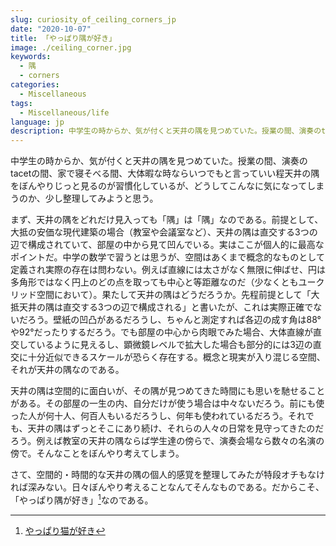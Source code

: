 ```yaml
---
slug: curiosity_of_ceiling_corners_jp
date: "2020-10-07"
title: 「やっぱり隅が好き」
image: ./ceiling_corner.jpg
keywords:
  - 隅
  - corners
categories:
  - Miscellaneous
tags:
  - Miscellaneous/life
language: jp
description: 中学生の時からか、気が付くと天井の隅を見つめていた。授業の間、演奏のtacetの間、家で寝そべる間、大体暇な時ならいつでもと言っていい程天井の隅をぼんやりじっと見るのが習慣化しているが、どうしてこんなに気になってしまうのか、少し整理してみようと思う。
---
```


中学生の時からか、気が付くと天井の隅を見つめていた。授業の間、演奏のtacetの間、家で寝そべる間、大体暇な時ならいつでもと言っていい程天井の隅をぼんやりじっと見るのが習慣化しているが、どうしてこんなに気になってしまうのか、少し整理してみようと思う。

まず、天井の隅をどれだけ見入っても「隅」は「隅」なのである。前提として、大抵の安価な現代建築の場合（教室や会議室など）、天井の隅は直交する3つの辺で構成されていて、部屋の中から見て凹んでいる。実はここが個人的に最高なポイントだ。中学の数学で習うとは思うが、空間はあくまで概念的なものとして定義され実際の存在は問わない。例えば直線には太さがなく無限に伸ばせ、円は多角形ではなく円上のどの点を取っても中心と等距離なのだ（少なくともユークリッド空間において）。果たして天井の隅はどうだろうか。先程前提として「大抵天井の隅は直交する3つの辺で構成される」と書いたが、これは実際正確でないだろう。壁紙の凹凸があるだろうし、ちゃんと測定すれば各辺の成す角は88°や92°だったりするだろう。でも部屋の中心から肉眼でみた場合、大体直線が直交しているように見えるし、顕微鏡レベルで拡大した場合も部分的には3辺の直交に十分近似できるスケールが恐らく存在する。概念と現実が入り混じる空間、それが天井の隅なのである。

天井の隅は空間的に面白いが、その隅が見つめてきた時間にも思いを馳せることがある。その部屋の一生の内、自分だけが使う場合は中々ないだろう。前にも使った人が何十人、何百人もいるだろうし、何年も使われているだろう。それでも、天井の隅はずっとそこにあり続け、それらの人々の日常を見守ってきたのだろう。例えば教室の天井の隅ならば学生達の傍らで、演奏会場なら数々の名演の傍で。そんなことをぼんやり考えてしまう。

さて、空間的・時間的な天井の隅の個人的感覚を整理してみたが特段オチもなければ深みない。日々ぼんやり考えることなんてそんなものである。だからこそ、「やっぱり隅が好き」[^1]なのである。

[^1]: [やっぱり猫が好き](https://ja.wikipedia.org/wiki/%E3%82%84%E3%81%A3%E3%81%B1%E3%82%8A%E7%8C%AB%E3%81%8C%E5%A5%BD%E3%81%8D)